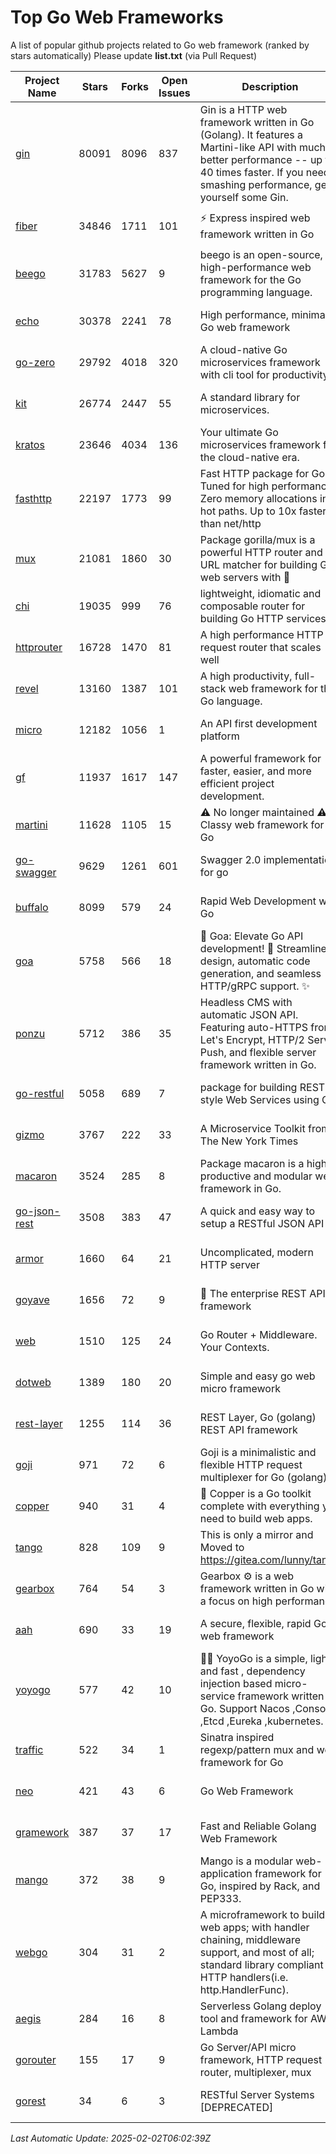 # Top Go Web Frameworks
A list of popular github projects related to Go web framework (ranked by stars automatically)
Please update **list.txt** (via Pull Request)

| Project Name | Stars | Forks | Open Issues | Description | Last Commit |
| ------------ | ----- | ----- | ----------- | ----------- | ----------- |
| [gin](https://github.com/gin-gonic/gin) | 80091 | 8096 | 837 | Gin is a HTTP web framework written in Go (Golang). It features a Martini-like API with much better performance -- up to 40 times faster. If you need smashing performance, get yourself some Gin. | 2024-12-30 03:40:37 |
| [fiber](https://github.com/gofiber/fiber) | 34846 | 1711 | 101 | ⚡️ Express inspired web framework written in Go | 2025-01-30 15:50:20 |
| [beego](https://github.com/beego/beego) | 31783 | 5627 | 9 | beego is an open-source, high-performance web framework for the Go programming language. | 2025-01-12 07:08:34 |
| [echo](https://github.com/labstack/echo) | 30378 | 2241 | 78 | High performance, minimalist Go web framework | 2025-01-12 07:28:38 |
| [go-zero](https://github.com/zeromicro/go-zero) | 29792 | 4018 | 320 | A cloud-native Go microservices framework with cli tool for productivity. | 2025-01-31 16:12:37 |
| [kit](https://github.com/go-kit/kit) | 26774 | 2447 | 55 | A standard library for microservices. | 2024-03-13 13:42:15 |
| [kratos](https://github.com/go-kratos/kratos) | 23646 | 4034 | 136 | Your ultimate Go microservices framework for the cloud-native era. | 2025-01-27 09:52:00 |
| [fasthttp](https://github.com/valyala/fasthttp) | 22197 | 1773 | 99 | Fast HTTP package for Go. Tuned for high performance. Zero memory allocations in hot paths. Up to 10x faster than net/http | 2025-01-29 04:53:12 |
| [mux](https://github.com/gorilla/mux) | 21081 | 1860 | 30 | Package gorilla/mux is a powerful HTTP router and URL matcher for building Go web servers with 🦍 | 2024-06-19 23:50:04 |
| [chi](https://github.com/go-chi/chi) | 19035 | 999 | 76 | lightweight, idiomatic and composable router for building Go HTTP services | 2025-01-20 20:41:44 |
| [httprouter](https://github.com/julienschmidt/httprouter) | 16728 | 1470 | 81 | A high performance HTTP request router that scales well | 2024-01-30 10:56:56 |
| [revel](https://github.com/revel/revel) | 13160 | 1387 | 101 | A high productivity, full-stack web framework for the Go language. | 2022-04-12 20:53:30 |
| [micro](https://github.com/micro/micro) | 12182 | 1056 | 1 | An API first development platform  | 2025-01-29 21:44:40 |
| [gf](https://github.com/gogf/gf) | 11937 | 1617 | 147 | A powerful framework for faster, easier, and more efficient project development. | 2025-01-23 09:58:32 |
| [martini](https://github.com/go-martini/martini) | 11628 | 1105 | 15 | ⚠️ No longer maintained ⚠️  Classy web framework for Go | 2017-01-21 21:58:54 |
| [go-swagger](https://github.com/go-swagger/go-swagger) | 9629 | 1261 | 601 | Swagger 2.0 implementation for go | 2024-11-07 04:05:23 |
| [buffalo](https://github.com/gobuffalo/buffalo) | 8099 | 579 | 24 | Rapid Web Development w/ Go | 2023-01-26 15:34:17 |
| [goa](https://github.com/goadesign/goa) | 5758 | 566 | 18 | 🌟 Goa: Elevate Go API development! 🚀 Streamlined design, automatic code generation, and seamless HTTP/gRPC support. ✨ | 2025-01-28 21:50:40 |
| [ponzu](https://github.com/ponzu-cms/ponzu) | 5712 | 386 | 35 | Headless CMS with automatic JSON API. Featuring auto-HTTPS from Let's Encrypt, HTTP/2 Server Push, and flexible server framework written in Go. | 2020-01-02 00:14:32 |
| [go-restful](https://github.com/emicklei/go-restful) | 5058 | 689 | 7 | package for building REST-style Web Services using Go | 2025-01-21 14:34:35 |
| [gizmo](https://github.com/nytimes/gizmo) | 3767 | 222 | 33 | A Microservice Toolkit from The New York Times | 2021-04-30 15:27:05 |
| [macaron](https://github.com/go-macaron/macaron) | 3524 | 285 | 8 | Package macaron is a high productive and modular web framework in Go. | 2025-01-14 02:15:40 |
| [go-json-rest](https://github.com/ant0ine/go-json-rest) | 3508 | 383 | 47 | A quick and easy way to setup a RESTful JSON API | 2017-09-13 04:12:08 |
| [armor](https://github.com/labstack/armor) | 1660 | 64 | 21 | Uncomplicated, modern HTTP server | 2019-08-03 18:10:09 |
| [goyave](https://github.com/go-goyave/goyave) | 1656 | 72 | 9 | 🍐 The enterprise REST API framework | 2024-12-12 08:52:06 |
| [web](https://github.com/gocraft/web) | 1510 | 125 | 24 | Go Router + Middleware. Your Contexts. | 2019-02-07 15:06:52 |
| [dotweb](https://github.com/devfeel/dotweb) | 1389 | 180 | 20 | Simple and easy go web micro framework | 2023-12-13 02:13:17 |
| [rest-layer](https://github.com/rs/rest-layer) | 1255 | 114 | 36 | REST Layer, Go (golang) REST API framework | 2021-09-30 23:58:01 |
| [goji](https://github.com/goji/goji) | 971 | 72 | 6 | Goji is a minimalistic and flexible HTTP request multiplexer for Go (golang) | 2019-01-26 23:58:29 |
| [copper](https://github.com/gocopper/copper) | 940 | 31 | 4 | 🚀‏‏‎    ‎‏‏‎‏‏‎‎‎‎‎‎Copper is a Go toolkit complete with everything you need to build web apps. | 2025-01-24 00:03:18 |
| [tango](https://github.com/lunny/tango) | 828 | 109 | 9 | This is only a mirror and Moved to https://gitea.com/lunny/tango | 2019-05-17 03:31:10 |
| [gearbox](https://github.com/gogearbox/gearbox) | 764 | 54 | 3 | Gearbox :gear: is a web framework written in Go with a focus on high performance | 2022-09-21 00:20:37 |
| [aah](https://github.com/go-aah/aah) | 690 | 33 | 19 | A secure, flexible, rapid Go web framework | 2020-09-02 02:31:20 |
| [yoyogo](https://github.com/yoyofx/yoyogo) | 577 | 42 | 10 | 🦄🌈 YoyoGo is a simple, light and fast , dependency injection based micro-service framework written in Go. Support Nacos ,Consoul ,Etcd ,Eureka ,kubernetes. | 2024-02-07 09:13:19 |
| [traffic](https://github.com/gravityblast/traffic) | 522 | 34 | 1 | Sinatra inspired regexp/pattern mux and web framework for Go | 2015-11-26 21:31:07 |
| [neo](https://github.com/ivpusic/neo) | 421 | 43 | 6 | Go Web Framework | 2017-08-14 23:54:31 |
| [gramework](https://github.com/gramework/gramework) | 387 | 37 | 17 | Fast and Reliable Golang Web Framework | 2023-10-27 14:01:05 |
| [mango](https://github.com/paulbellamy/mango) | 372 | 38 | 9 | Mango is a modular web-application framework for Go, inspired by Rack, and PEP333. | 2017-10-17 08:18:43 |
| [webgo](https://github.com/naughtygopher/webgo) | 304 | 31 | 2 | A microframework to build web apps; with handler chaining, middleware support, and most of all; standard library compliant HTTP handlers(i.e. http.HandlerFunc). | 2024-10-20 08:43:36 |
| [aegis](https://github.com/tmaiaroto/aegis) | 284 | 16 | 8 | Serverless Golang deploy tool and framework for AWS Lambda | 2019-07-28 17:59:41 |
| [gorouter](https://github.com/vardius/gorouter) | 155 | 17 | 9 | Go Server/API micro framework, HTTP request router, multiplexer, mux | 2024-09-05 02:45:54 |
| [gorest](https://github.com/tideland/gorest) | 34 | 6 | 3 | RESTful Server Systems [DEPRECATED] | 2017-11-10 13:00:37 |

*Last Automatic Update: 2025-02-02T06:02:39Z*